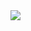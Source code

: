 <a href="https://github.com/JustNikhill/Windows-11">
  <img align="center" src="https://github-readme-stats.vercel.app/api/pin/?username=Garuda-Projects&repo=Windows-11&theme=react&bg_color=1F222E&title_color=F85D7F&icon_color=F8D866&hide_border=true&show_icons=false"" />
</a>
